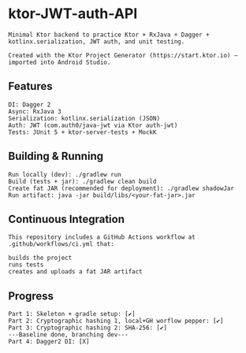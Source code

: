 # ktor-JWT-auth-API

    Minimal Ktor backend to practice Ktor + RxJava + Dagger + kotlinx.serialization, JWT auth, and unit testing.

    Created with the Ktor Project Generator (https://start.ktor.io) — imported into Android Studio.

## Features

    DI: Dagger 2
    Async: RxJava 3
    Serialization: kotlinx.serialization (JSON)
    Auth: JWT (com.auth0/java-jwt via Ktor auth-jwt)
    Tests: JUnit 5 + ktor-server-tests + MockK

## Building & Running

    Run locally (dev): ./gradlew run
    Build (tests + jar): ./gradlew clean build
    Create fat JAR (recommended for deployment): ./gradlew shadowJar
    Run artifact: java -jar build/libs/<your-fat-jar>.jar

## Continuous Integration

    This repository includes a GitHub Actions workflow at .github/workflows/ci.yml that:

    builds the project
    runs tests
    creates and uploads a fat JAR artifact

## Progress
    Part 1: Skeleton + gradle setup: [✔]
    Part 2: Cryptographic hashing 1, local+GH worflow pepper: [✔]
    Part 3: Cryptographic hashing 2: SHA-256: [✔]
    ---Baseline done, branching dev---
    Part 4: Dagger2 DI: [X]